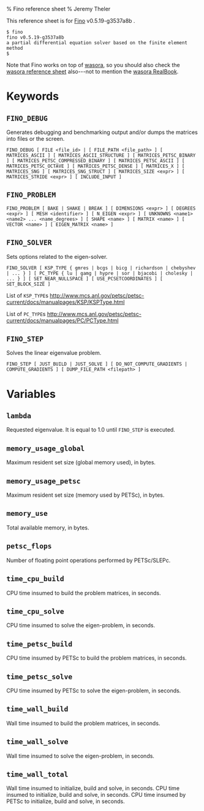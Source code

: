 % Fino reference sheet
% Jeremy Theler

This reference sheet is for [Fino](index.html) v0.5.19-g3537a8b
. 

~~~
$ fino
fino v0.5.19-g3537a8b 
a partial differential equation solver based on the finite element method
$
~~~

Note that Fino works on top of [wasora](/wasora), so you should also check the [wasora reference sheet](/wasora/reference.html) also---not to mention the [wasora RealBook](/wasora/realbook).

# Keywords

##  `FINO_DEBUG`

Generates debugging and benchmarking output and/or dumps the matrices into files or the screen.

~~~wasora
FINO_DEBUG [ FILE <file_id> | [ FILE_PATH <file_path> ] [ MATRICES_ASCII ] [ MATRICES_ASCII_STRUCTURE ] [ MATRICES_PETSC_BINARY ] [ MATRICES_PETSC_COMPRESSED_BINARY ] [ MATRICES_PETSC_ASCII ] [ MATRICES_PETSC_OCTAVE ] [ MATRICES_PETSC_DENSE ] [ MATRICES_X ] [ MATRICES_SNG ] [ MATRICES_SNG_STRUCT ] [ MATRICES_SIZE <expr> ] [ MATRICES_STRIDE <expr> ] [ INCLUDE_INPUT ]
~~~



##  `FINO_PROBLEM`


~~~wasora
FINO_PROBLEM [ BAKE | SHAKE | BREAK ] [ DIMENSIONS <expr> ] [ DEGREES <expr> ] [ MESH <identifier> ] [ N_EIGEN <expr> ] [ UNKNOWNS <name1> <name2> ... <name_degrees> ] [ SHAPE <name> ] [ MATRIX <name> ] [ VECTOR <name> ] [ EIGEN_MATRIX <name> ]
~~~



##  `FINO_SOLVER`

Sets options related to the eigen-solver.

~~~wasora
FINO_SOLVER [ KSP_TYPE { gmres | bcgs | bicg | richardson | chebyshev | ... } ] [ PC_TYPE { lu | gamg | hypre | sor | bjacobi | cholesky | ... } ] [ SET_NEAR_NULLSPACE ] [ USE_PCSETCOORDINATES ] [ SET_BLOCK_SIZE ]
~~~



List of `KSP_TYPE`s http://www.mcs.anl.gov/petsc/petsc-current/docs/manualpages/KSP/KSPType.html
         
List of `PC_TYPE`s http://www.mcs.anl.gov/petsc/petsc-current/docs/manualpages/PC/PCType.html
         

##  `FINO_STEP`

Solves the linear eigenvalue problem.

~~~wasora
FINO_STEP [ JUST_BUILD | JUST_SOLVE ] [ DO_NOT_COMPUTE_GRADIENTS | COMPUTE_GRADIENTS ] [ DUMP_FILE_PATH <filepath> ]
~~~






# Variables

##  `lambda`


Requested eigenvalue. It is equal to 1.0 until
`FINO_STEP` is executed.  



##  `memory_usage_global`

Maximum resident set size (global memory used), in bytes.



##  `memory_usage_petsc`

Maximum resident set size (memory used by PETSc), in bytes.



##  `memory_use`

Total available memory, in bytes.



##  `petsc_flops`

Number of floating point operations performed by PETSc/SLEPc.



##  `time_cpu_build`

CPU time insumed to build the problem matrices, in seconds.



##  `time_cpu_solve`

CPU time insumed to solve the eigen-problem, in seconds.



##  `time_petsc_build`

CPU time insumed by PETSc to build the problem matrices, in seconds.



##  `time_petsc_solve`

CPU time insumed by PETSc to solve the eigen-problem, in seconds.



##  `time_wall_build`

Wall time insumed to build the problem matrices, in seconds.



##  `time_wall_solve`

Wall time insumed to solve the eigen-problem, in seconds.



##  `time_wall_total`

Wall time insumed to initialize, build and solve, in seconds.
CPU time insumed to initialize, build and solve, in seconds.
CPU time insumed by PETSc to initialize, build and solve, in seconds.






